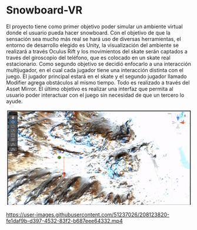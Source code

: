 # Snowboard-VR
El proyecto tiene como primer objetivo poder simular un ambiente virtual donde el usuario pueda hacer snowboard. Con el objetivo de  que la sensación sea mucho más real se hará uso de diversas herramientas, el entorno de desarrollo elegido es Unity, la visualización del ambiente se realizará a través Oculus Rift y los movimientos del skate serán captados a través del giroscopio del teléfono, que es colocado en un skate real estacionario.
Como segundo objetivo se decidió enfocarlo a una interacción multijugador, en el cual cada jugador tiene una interacción distinta con el juego. El jugador principal estará en el skate y el segundo jugador llamado Modifier agrega obstáculos al mismo tiempo. Todo es realizado a través del Asset Mirror. 
El último objetivo es realizar una interfaz que permita al usuario poder interactuar con el juego sin necesidad de que un tercero lo ayude. 


![Screenshot](https://github.com/Solcito25/Snowboard-VR/blob/main/Vista%20aerea.png)


https://user-images.githubusercontent.com/51237026/208123820-fe1daf9b-d397-4532-83f2-b687eee64332.mp4

